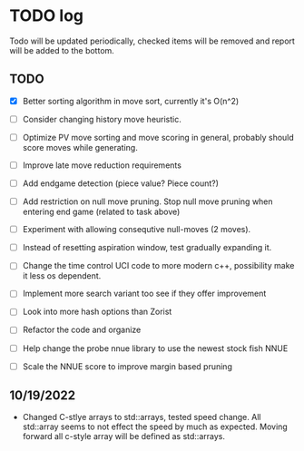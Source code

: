 # TODO log

Todo will be updated periodically, checked items will be removed and report will be added to the bottom.
## TODO
- [x] Better sorting algorithm in move sort, currently it's O(n^2)
- [ ] Consider changing history move heuristic.
- [ ] Optimize PV move sorting and move scoring in general, probably should score moves while generating. 
- [ ] Improve late move reduction requirements
- [ ] Add endgame detection (piece value? Piece count?)
- [ ] Add restriction on null move pruning. Stop null move pruning when entering end game (related to task above)
- [ ] Experiment with allowing consequtive null-moves (2 moves).
- [ ] Instead of resetting aspiration window, test gradually expanding it. 
- [ ] Change the time control UCI code to more modern c++, possibility make it less os dependent.
- [ ] Implement more search variant too see if they offer improvement
- [ ] Look into more hash options than Zorist
- [ ] Refactor the code and organize
- [ ] Help change the probe nnue library to use the newest stock fish NNUE
- [ ] Scale the NNUE score to improve margin based pruning



## 10/19/2022
- Changed C-stlye arrays to std::arrays, tested speed change. All std::array seems to not effect the speed by much as expected. Moving forward all c-style array will be defined as std::arrays. 
